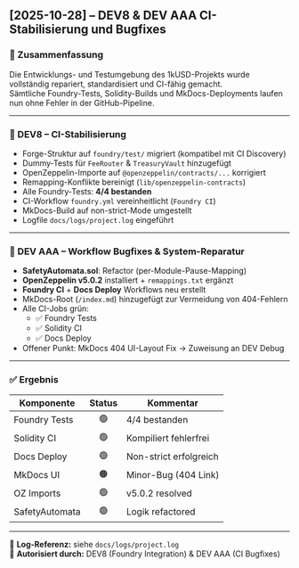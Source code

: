 
## [2025-10-28] – DEV8 & DEV AAA CI-Stabilisierung und Bugfixes
### 🔧 Zusammenfassung
Die Entwicklungs- und Testumgebung des 1kUSD-Projekts wurde vollständig repariert, standardisiert und CI-fähig gemacht.  
Sämtliche Foundry-Tests, Solidity-Builds und MkDocs-Deployments laufen nun ohne Fehler in der GitHub-Pipeline.

---

### 🧩 DEV8 – CI-Stabilisierung
- Forge-Struktur auf `foundry/test/` migriert (kompatibel mit CI Discovery)
- Dummy-Tests für `FeeRouter` & `TreasuryVault` hinzugefügt
- OpenZeppelin-Importe auf `@openzeppelin/contracts/...` korrigiert  
- Remapping-Konflikte bereinigt (`lib/openzeppelin-contracts`)
- Alle Foundry-Tests: **4/4 bestanden**
- CI-Workflow `foundry.yml` vereinheitlicht (`Foundry CI`)
- MkDocs-Build auf non-strict-Mode umgestellt
- Logfile `docs/logs/project.log` eingeführt

---

### 🧠 DEV AAA – Workflow Bugfixes & System-Reparatur
- **SafetyAutomata.sol**: Refactor (per-Module-Pause-Mapping)
- **OpenZeppelin v5.0.2** installiert + `remappings.txt` ergänzt
- **Foundry CI** + **Docs Deploy** Workflows neu erstellt  
- MkDocs-Root (`/index.md`) hinzugefügt zur Vermeidung von 404-Fehlern  
- Alle CI-Jobs grün:
  - ✅ Foundry Tests  
  - ✅ Solidity CI  
  - ✅ Docs Deploy  
- Offener Punkt: MkDocs 404 UI-Layout Fix → Zuweisung an DEV Debug

---

### ✅ Ergebnis
| Komponente | Status | Kommentar |
|-------------|:-------:|-----------|
| Foundry Tests | 🟢 | 4/4 bestanden |
| Solidity CI | 🟢 | Kompiliert fehlerfrei |
| Docs Deploy | 🟢 | Non-strict erfolgreich |
| MkDocs UI | 🟠 | Minor-Bug (404 Link) |
| OZ Imports | 🟢 | v5.0.2 resolved |
| SafetyAutomata | 🟢 | Logik refactored |

---

📘 **Log-Referenz:** siehe `docs/logs/project.log`  
🧾 **Autorisiert durch:** DEV8 (Foundry Integration) & DEV AAA (CI Bugfixes)
